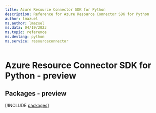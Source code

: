 ```yaml
---
title: Azure Resource Connector SDK for Python
description: Reference for Azure Resource Connector SDK for Python
author: lmazuel
ms.author: lmazuel
ms.data: 04/19/2023
ms.topic: reference
ms.devlang: python
ms.service: resourceconnector
---
```

# Azure Resource Connector SDK for Python - preview
## Packages - preview
[!INCLUDE [packages](resource-connector-index.md)]